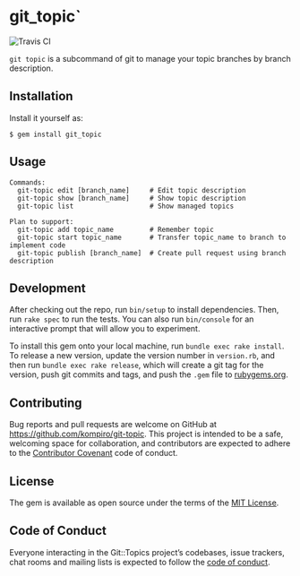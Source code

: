 # git_topic` 

![Travis CI](https://travis-ci.org/kompiro/git_topic.svg?branch=master)

`git topic` is a subcommand of git to manage your topic branches by branch description.

## Installation

Install it yourself as:

    $ gem install git_topic

## Usage

    Commands:
      git-topic edit [branch_name]     # Edit topic description
      git-topic show [branch_name]     # Show topic description
      git-topic list                   # Show managed topics
    
    Plan to support:
      git-topic add topic_name         # Remember topic
      git-topic start topic_name       # Transfer topic_name to branch to implement code
      git-topic publish [branch_name]  # Create pull request using branch description

## Development

After checking out the repo, run `bin/setup` to install dependencies. Then, run `rake spec` to run the tests. You can also run `bin/console` for an interactive prompt that will allow you to experiment.

To install this gem onto your local machine, run `bundle exec rake install`. To release a new version, update the version number in `version.rb`, and then run `bundle exec rake release`, which will create a git tag for the version, push git commits and tags, and push the `.gem` file to [rubygems.org](https://rubygems.org).

## Contributing

Bug reports and pull requests are welcome on GitHub at https://github.com/kompiro/git-topic. This project is intended to be a safe, welcoming space for collaboration, and contributors are expected to adhere to the [Contributor Covenant](http://contributor-covenant.org) code of conduct.

## License

The gem is available as open source under the terms of the [MIT License](http://opensource.org/licenses/MIT).

## Code of Conduct

Everyone interacting in the Git::Topics project’s codebases, issue trackers, chat rooms and mailing lists is expected to follow the [code of conduct](https://github.com/kompiro/git-topic/blob/master/CODE_OF_CONDUCT.md).
